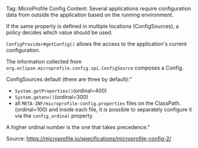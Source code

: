 Tag: MicroProfile Config
Content:
Several applications require configuration data from outside the application based on the running environment.

If the same property is defined in multiple locations (ConfigSources), a policy decides which value should be used.

`ConfigProvider#getConfig()` allows the access to
the application's current configuration.

The information collected from `org.eclipse.microprofile.config.spi.ConfigSource` composes a Config.

ConfigSources default (there are three by default):"

- `System.getProperties()`(ordinal=400)
- `System.getenv()`(ordinal=300)
- all `META-INF/microprofile-config.properties` files on the ClassPath. (ordinal=100) and inside each file, it is possible to separately configure it via the `config_ordinal` property.

A higher ordinal number is the one that takes precedence."

Source: https://microprofile.io/specifications/microprofile-config-2/